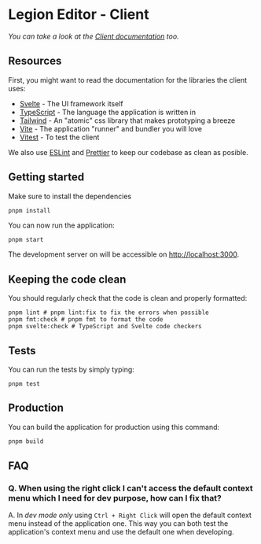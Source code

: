 # Legion Editor - Client

_You can take a look at the [Client documentation](../README.md) too._

## Resources

First, you might want to read the documentation for the libraries the client uses:

- [Svelte](https://svelte.dev/) - The UI framework itself
- [TypeScript](https://www.typescriptlang.org/) - The language the application is written in
- [Tailwind](https://tailwindcss.com/) - An "atomic" css library that makes prototyping a breeze
- [Vite](vitejs.dev/) - The application "runner" and bundler you will love
- [Vitest](https://vitest.dev/) - To test the client

We also use [ESLint](https://eslint.org/) and [Prettier](https://prettier.io/) to keep our codebase as clean as posible.

## Getting started

Make sure to install the dependencies

```bash
pnpm install
```

You can now run the application:

```
pnpm start
```

The development server on will be accessible on [http://localhost:3000](http://localhost:3000).

## Keeping the code clean

You should regularly check that the code is clean and properly formatted:

```
pnpm lint # pnpm lint:fix to fix the errors when possible
pnpm fmt:check # pnpm fmt to format the code
pnpm svelte:check # TypeScript and Svelte code checkers
```

## Tests

You can run the tests by simply typing:

```
pnpm test
```

## Production

You can build the application for production using this command:

```bash
pnpm build
```

## FAQ

### Q. When using the right click I can't access the default context menu which I need for dev purpose, how can I fix that?

A. In _dev mode only_ using `Ctrl + Right Click` will open the default context menu
instead of the application one. This way you can both test the application's context
menu and use the default one when developing.
